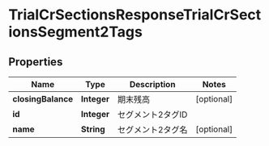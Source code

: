 

# TrialCrSectionsResponseTrialCrSectionsSegment2Tags


## Properties

| Name | Type | Description | Notes |
|------------ | ------------- | ------------- | -------------|
|**closingBalance** | **Integer** | 期末残高 |  [optional] |
|**id** | **Integer** | セグメント2タグID |  |
|**name** | **String** | セグメント2タグ名 |  [optional] |



